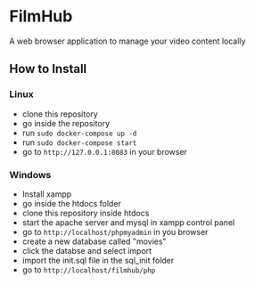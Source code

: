# FilmHub

A web browser application to manage your video content locally 

## How to Install
### Linux 
- clone this repository 
- go inside the repository
- run ```sudo docker-compose up -d```
- run ```sudo docker-compose start```
- go to ```http://127.0.0.1:8083``` in your browser

### Windows

- Install xampp
- go inside the htdocs folder
- clone this repository inside htdocs
- start the apache server and mysql in xampp control panel
- go to ```http://localhost/phpmyadmin``` in you browser
- create a new database called "movies"
- click the databse and select import
- import the init.sql file in the sql_init folder
- go to ```http://localhost/filmhub/php```
